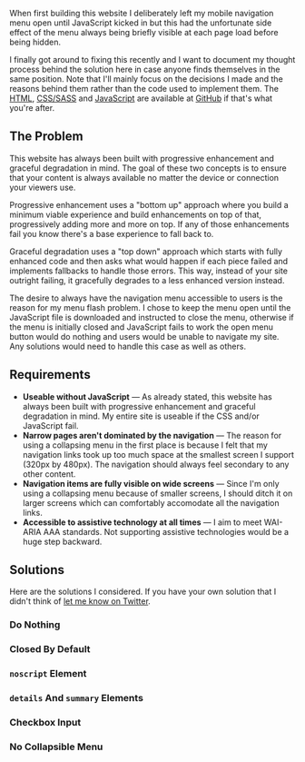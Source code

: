 When first building this website I deliberately left my mobile navigation menu open until JavaScript kicked in but this had the unfortunate side effect of the menu always being briefly visible at each page load before being hidden.

I finally got around to fixing this recently and I want to document my thought process behind the solution here in case anyone finds themselves in the same position. Note that I'll mainly focus on the decisions I made and the reasons behind them rather than the code used to implement them. The [HTML](https://github.com/JKC-Codes/jkc-codes.github.io/blob/76f9b0ba3cec59a5d86b5256e494c9548c284ca0/site/Markup/_templates/_includes/header.html), [CSS/SASS](https://github.com/JKC-Codes/jkc-codes.github.io/blob/76f9b0ba3cec59a5d86b5256e494c9548c284ca0/site/Styles/site/_header.scss) and [JavaScript](https://github.com/JKC-Codes/jkc-codes.github.io/blob/76f9b0ba3cec59a5d86b5256e494c9548c284ca0/site/Scripts/site.js) are available at [GitHub](https://github.com/JKC-Codes/jkc-codes.github.io/tree/76f9b0ba3cec59a5d86b5256e494c9548c284ca0) if that's what you're after.


## The Problem

This website has always been built with progressive enhancement and graceful degradation in mind. The goal of these two concepts is to ensure that your content is always available no matter the device or connection your viewers use.

Progressive enhancement uses a "bottom up" approach where you build a minimum viable experience and build enhancements on top of that, progressively adding more and more on top. If any of those enhancements fail you know there's a base experience to fall back to.

Graceful degradation uses a "top down" approach which starts with fully enhanced code and then asks what would happen if each piece failed and implements fallbacks to handle those errors. This way, instead of your site outright failing, it gracefully degrades to a less enhanced version instead.

The desire to always have the navigation menu accessible to users is the reason for my menu flash problem. I chose to keep the menu open until the JavaScript file is downloaded and instructed to close the menu, otherwise if the menu is initially closed and JavaScript fails to work the open menu button would do nothing and users would be unable to navigate my site. Any solutions would need to handle this case as well as others.


## Requirements

<ul>
	<li><strong>Useable without JavaScript</strong> &mdash; As already stated, this website has always been built with progressive enhancement and graceful degradation in mind. My entire site is useable if the CSS and/or JavaScript fail.</li>
	<li><strong>Narrow pages aren't dominated by the navigation</strong> &mdash; The reason for using a collapsing menu in the first place is because I felt that my navigation links took up too much space at the smallest screen I support (320px by 480px). The navigation should always feel secondary to any other content.</li>
	<li><strong>Navigation items are fully visible on wide screens</strong> &mdash; Since I'm only using a collapsing menu because of smaller screens, I should ditch it on larger screens which can comfortably accomodate all the navigation links.</li>
	<li><strong>Accessible to assistive technology at all times</strong> &mdash; I aim to meet WAI-ARIA AAA standards. Not supporting assistive technologies would be a huge step backward.</li>
</ul>


## Solutions

Here are the solutions I considered. If you have your own solution that I didn't think of [let me know on Twitter](https://twitter.com/intent/tweet?screen_name=jkc_codes).

### Do Nothing
### Closed By Default
### <code>noscript</code> Element
### <code>details</code> And <code>summary</code> Elements
### Checkbox Input
### No Collapsible Menu








<!--
TL;DR
Advantages/Disadvantages
Back in March I submitted my website to the [Speedlify leaderboards](https://www.11ty.dev/speedlify/) and managed to get into the top 8; however, in the next run I dropped 21 places to 29<sup>th</sup>.
-->